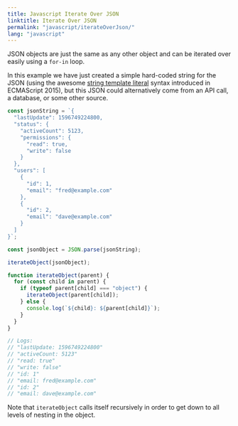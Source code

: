 ```yaml
---
title: Javascript Iterate Over JSON
linktitle: Iterate Over JSON
permalink: "javascript/iterateOverJson/"
lang: "javascript"
---
```


JSON objects are just the same as any other object and can be iterated over
easily using a `for-in` loop.

In this example we have just created a simple hard-coded string for the JSON
(using the awesome
[string template literal](/javascript/ECMAScript2015/templateLiterals/) syntax
introduced in ECMAScript 2015), but this JSON could alternatively come from an
API call, a database, or some other source.

```javascript
const jsonString = `{
  "lastUpdate": 1596749224800,
  "status": {
    "activeCount": 5123,
    "permissions": {
      "read": true,
      "write": false
    }
  },
  "users": [
    {
      "id": 1,
      "email": "fred@example.com"
    },
    {
      "id": 2,
      "email": "dave@example.com"
    }
  ]
}`;

const jsonObject = JSON.parse(jsonString);

iterateObject(jsonObject);

function iterateObject(parent) {
  for (const child in parent) {
    if (typeof parent[child] === "object") {
      iterateObject(parent[child]);
    } else {
      console.log(`${child}: ${parent[child]}`);
    }
  }
}

// Logs:
// "lastUpdate: 1596749224800"
// "activeCount: 5123"
// "read: true"
// "write: false"
// "id: 1"
// "email: fred@example.com"
// "id: 2"
// "email: dave@example.com"

```

Note that `iterateObject` calls itself recursively in order to get down to all
levels of nesting in the object.
